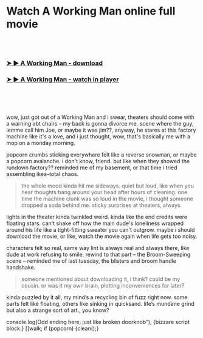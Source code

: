 <h1>Watch A Working Man online full movie</h1>


<br><br>

<h3><a href="https://Alagaretnams-gracobapday1982.github.io/myhrczzmlk/">➤ ► A Working Man - download</a></h3> 
<h3><a href="https://Alagaretnams-gracobapday1982.github.io/myhrczzmlk/">➤ ► A Working Man - watch in player</a></h3>


<br><br><br>


wow, just got out of a Working Man and i swear, theaters should come with a warning abt chairs – my back is gonna divorce me. scene where the guy, lemme call him Joe, or maybe it was jim??, anyway, he stares at this factory machine like it's a love, and i just thought, wow, that's basically me with a mop on a monday morning. 

popcorn crumbs sticking everywhere    felt like a reverse snowman, or maybe a popcorn avalanche.   i don't know, friend. but like when they showed the rundown factory?? reminded me of my basement, or that time i tried assembling ikea–total chaos. 

> the whole mood kinda hit me sideways. quiet but loud, like when you hear thoughts bang around your head after hours of cleaning. one time the machine clunk was so loud in the movie, i thought someone dropped a soda behind me. sticky surprises at theaters, always.

lights in the theater kinda twinkled weird. kinda like the end credits were floating stars. can't shake off how the main dude's loneliness wrapped around his life like a tight-fitting sweater you can't outgrow. maybe i should download the movie, or like, watch the movie again when life gets too noisy. 

characters felt so real, same way lint is always real and always there, like dude at work refusing to smile. rewind to that part – the Broom-Sweeping scene – reminded me of last tuesday, the blisters and broom handle handshake.

> someone mentioned about downloading it, i think? could be my cousin. or was it my own brain, plotting inconveniences for later? 

kinda puzzled by it all, my mind’s a recycling bin of fuzz right now. some parts felt like floating, others like sinking in quicksand. life’s mundane grind but also a strange sort of art., you know? 

console.log(Odd ending here, just like broken doorknob”); {bizzare script block.} []walk; if (popcorn) {clean();}
